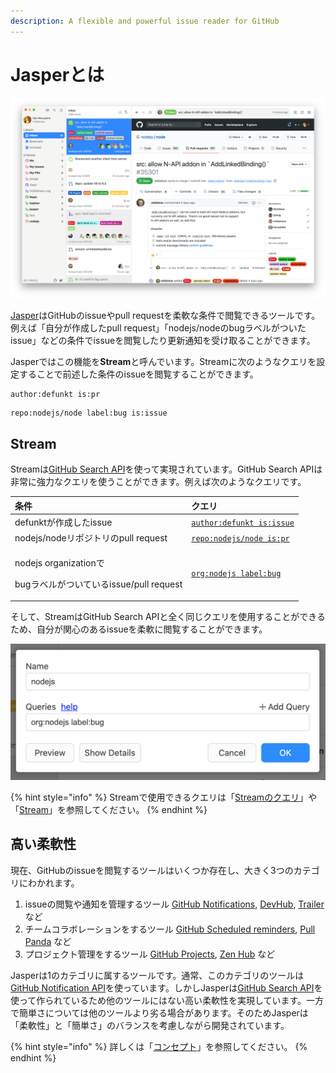 ```yaml
---
description: A flexible and powerful issue reader for GitHub
---
```


# Jasperとは

![](.gitbook/assets/01_top.png)

[Jasper](https://jasperapp.io/)はGitHubのissueやpull requestを柔軟な条件で閲覧できるツールです。例えば「自分が作成したpull request」「nodejs/nodeのbugラベルがついたissue」などの条件でissueを閲覧したり更新通知を受け取ることができます。

Jasperではこの機能を**Stream**と呼んでいます。Streamに次のようなクエリを設定することで前述した条件のissueを閲覧することができます。

```text
author:defunkt is:pr
```

```text
repo:nodejs/node label:bug is:issue
```

## Stream <a id="stream"></a>

Streamは[GitHub Search API](https://docs.github.com/en/rest/reference/search)を使って実現されています。GitHub Search APIは非常に強力なクエリを使うことができます。例えば次のようなクエリです。

<table>
  <thead>
    <tr>
      <th style="text-align:left">&#x6761;&#x4EF6;</th>
      <th style="text-align:left">&#x30AF;&#x30A8;&#x30EA;</th>
    </tr>
  </thead>
  <tbody>
    <tr>
      <td style="text-align:left">defunkt&#x304C;&#x4F5C;&#x6210;&#x3057;&#x305F;issue</td>
      <td style="text-align:left"><a href="https://github.com/search?q=author%3Adefunkt+is%3Aissue"><code>author:defunkt is:issue</code></a>
      </td>
    </tr>
    <tr>
      <td style="text-align:left">nodejs/node&#x30EA;&#x30DD;&#x30B8;&#x30C8;&#x30EA;&#x306E;pull request</td>
      <td
      style="text-align:left"><a href="https://github.com/search?q=repo%3Anodejs%2Fnode+is%3Apr"><code>repo:nodejs/node is:pr</code></a>
        </td>
    </tr>
    <tr>
      <td style="text-align:left">
        <p>nodejs organization&#x3067;</p>
        <p>bug&#x30E9;&#x30D9;&#x30EB;&#x304C;&#x3064;&#x3044;&#x3066;&#x3044;&#x308B;issue/pull
          request</p>
      </td>
      <td style="text-align:left"><a href="https://github.com/search?q=org%3Anodejs+label%3Abug"><code>org:nodejs label:bug</code></a>
      </td>
    </tr>
  </tbody>
</table>

そして、StreamはGitHub Search APIと全く同じクエリを使用することができるため、自分が関心のあるissueを柔軟に閲覧することができます。

![](.gitbook/assets/01_stream.png)

{% hint style="info" %}
Streamで使用できるクエリは「[Streamのクエリ](usecase/stream-query.md)」や「[Stream](reference/stream.md)」を参照してください。
{% endhint %}

## 高い柔軟性 <a id="flexible"></a>

現在、GitHubのissueを閲覧するツールはいくつか存在し、大きく3つのカテゴリにわかれます。

1. issueの閲覧や通知を管理するツール [GitHub Notifications](https://github.com/notifications), [DevHub](https://devhubapp.com/), [Trailer](http://ptsochantaris.github.io/trailer/) など
2. チームコラボレーションをするツール [GitHub Scheduled reminders](https://docs.github.com/en/github/setting-up-and-managing-organizations-and-teams/managing-scheduled-reminders-for-your-team), [Pull Panda](https://pullpanda.com/) など
3. プロジェクト管理をするツール [GitHub Projects](https://docs.github.com/en/github/managing-your-work-on-github/managing-project-boards), [Zen Hub](https://www.zenhub.com/) など

Jasperは1のカテゴリに属するツールです。通常、このカテゴリのツールは[GitHub Notification API](https://docs.github.com/en/rest/reference/activity#notifications)を使っています。しかしJasperは[GitHub Search API](https://docs.github.com/en/rest/reference/search)を使って作られているため他のツールにはない高い柔軟性を実現しています。一方で簡単さについては他のツールより劣る場合があります。そのためJasperは「柔軟性」と「簡単さ」のバランスを考慮しながら開発されています。

{% hint style="info" %}
詳しくは「[コンセプト](faq.md#concept)」を参照してください。
{% endhint %}

